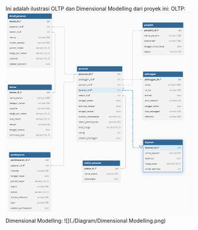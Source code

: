 Ini adalah ilustrasi OLTP dan Dimensional Modelling dari proyek ini:
OLTP:
![](./Diagram/OLTP.png)
Dimensional Modelling:
![](./Diagram/Dimensional Modelling.png)
